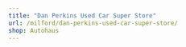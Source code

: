 ```yaml
---
title: "Dan Perkins Used Car Super Store"
url: /milford/dan-perkins-used-car-super-store/
shop: Autohaus
---
```

